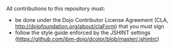 All contributions to this repository must:
- be done under the Dojo Contributor License Agreement (CLA, http://dojofoundation.org/about/claForm) that you must sign
- follow the style guide enforced by the JSHINT settings (https://github.com/ibm-dojo/dcolor/blob/master/.jshintrc)
